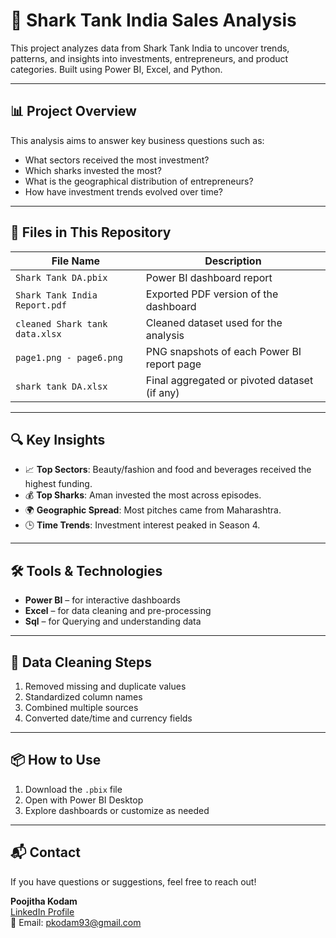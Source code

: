 # 🦈 Shark Tank India Sales Analysis

This project analyzes data from Shark Tank India to uncover trends, patterns, and insights into investments, entrepreneurs, and product categories. Built using Power BI, Excel, and Python.

---

## 📊 Project Overview

This analysis aims to answer key business questions such as:
- What sectors received the most investment?
- Which sharks invested the most?
- What is the geographical distribution of entrepreneurs?
- How have investment trends evolved over time?

---

## 📁 Files in This Repository

| File Name                  | Description                                    |
|---------------------------|------------------------------------------------|
| `Shark Tank DA.pbix`      | Power BI dashboard report                     |
| `Shark Tank India Report.pdf`              | Exported PDF version of the dashboard         |
| `cleaned Shark tank data.xlsx` | Cleaned dataset used for the analysis       |
| `page1.png - page6.png`   | PNG snapshots of each Power BI report page    |
| `shark tank DA.xlsx`      | Final aggregated or pivoted dataset (if any)  |

---

## 🔍 Key Insights

- 📈 **Top Sectors**: Beauty/fashion and food and beverages received the highest funding.
- 💰 **Top Sharks**: Aman invested the most across episodes.
- 🌍 **Geographic Spread**: Most pitches came from Maharashtra.
- 🕒 **Time Trends**: Investment interest peaked in Season 4.

---

## 🛠 Tools & Technologies

- **Power BI** – for interactive dashboards
- **Excel** – for data cleaning and pre-processing
- **Sql** – for Querying and understanding data

---

## 🧹 Data Cleaning Steps

1. Removed missing and duplicate values
2. Standardized column names
3. Combined multiple sources
4. Converted date/time and currency fields

---

## 📦 How to Use

1. Download the `.pbix` file
2. Open with Power BI Desktop
3. Explore dashboards or customize as needed

---

## 📬 Contact

If you have questions or suggestions, feel free to reach out!

**Poojitha Kodam**  
[LinkedIn Profile](https://www.linkedin.com/in/Poojitha-Kodam)  
📧 Email: pkodam93@gmail.com

